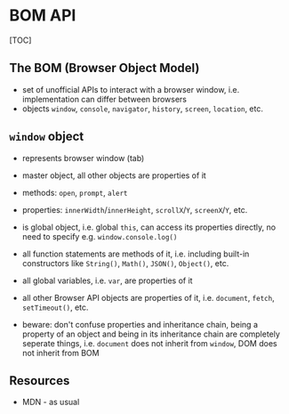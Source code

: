 # BOM API

[TOC]

## The BOM (Browser Object Model)

- set of unofficial APIs to interact with a browser window, i.e. implementation can differ between browsers
- objects `window`, `console`, `navigator`, `history`, `screen`, `location`, etc.

## `window` object

- represents browser window (tab)
- master object, all other objects are properties of it

- methods: `open`, `prompt`, `alert`
- properties: `innerWidth`/`innerHeight`, `scrollX`/`Y`, `screenX`/`Y`, etc.

- is global object, i.e. global `this`, can access its properties directly, no need to specify e.g. `window.console.log()`
- all function statements are methods of it, i.e. including built-in constructors like `String()`, `Math()`, `JSON()`, `Object()`, etc.
- all global variables, i.e. `var`, are properties of it
- all other Browser API objects are properties of it, i.e. `document`, `fetch`, `setTimeout()`, etc.
- beware: don't confuse properties and inheritance chain, being a property of an object and being in its inheritance chain are completely seperate things, i.e. `document` does not inherit from `window`, DOM does not inherit from BOM

## Resources

- MDN - as usual